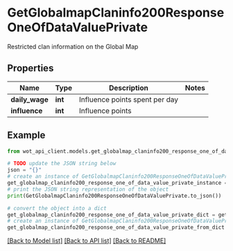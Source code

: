 # GetGlobalmapClaninfo200ResponseOneOfDataValuePrivate

Restricted clan information on the Global Map

## Properties

Name | Type | Description | Notes
------------ | ------------- | ------------- | -------------
**daily_wage** | **int** | Influence points spent per day | 
**influence** | **int** | Influence points | 

## Example

```python
from wot_api_client.models.get_globalmap_claninfo200_response_one_of_data_value_private import GetGlobalmapClaninfo200ResponseOneOfDataValuePrivate

# TODO update the JSON string below
json = "{}"
# create an instance of GetGlobalmapClaninfo200ResponseOneOfDataValuePrivate from a JSON string
get_globalmap_claninfo200_response_one_of_data_value_private_instance = GetGlobalmapClaninfo200ResponseOneOfDataValuePrivate.from_json(json)
# print the JSON string representation of the object
print(GetGlobalmapClaninfo200ResponseOneOfDataValuePrivate.to_json())

# convert the object into a dict
get_globalmap_claninfo200_response_one_of_data_value_private_dict = get_globalmap_claninfo200_response_one_of_data_value_private_instance.to_dict()
# create an instance of GetGlobalmapClaninfo200ResponseOneOfDataValuePrivate from a dict
get_globalmap_claninfo200_response_one_of_data_value_private_from_dict = GetGlobalmapClaninfo200ResponseOneOfDataValuePrivate.from_dict(get_globalmap_claninfo200_response_one_of_data_value_private_dict)
```
[[Back to Model list]](../README.md#documentation-for-models) [[Back to API list]](../README.md#documentation-for-api-endpoints) [[Back to README]](../README.md)



